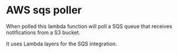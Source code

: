 # AWS sqs poller

When polled this lambda function will poll a SQS queue that receives notifications from a S3 bucket.

It uses Lambda layers for the SQS integration.

